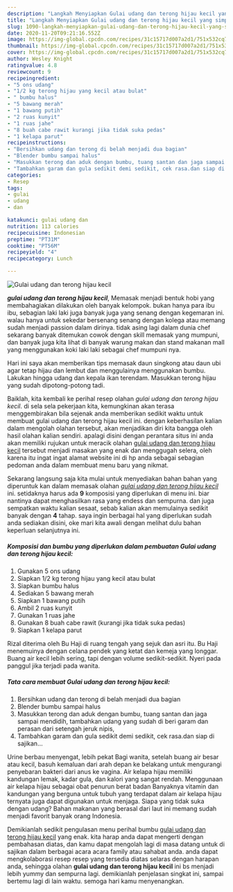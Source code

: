 ```yaml
---
description: "Langkah Menyiapkan Gulai udang dan terong hijau kecil yang simpel"
title: "Langkah Menyiapkan Gulai udang dan terong hijau kecil yang simpel"
slug: 1090-langkah-menyiapkan-gulai-udang-dan-terong-hijau-kecil-yang-simpel
date: 2020-11-20T09:21:16.552Z
image: https://img-global.cpcdn.com/recipes/31c15717d007a2d1/751x532cq70/gulai-udang-dan-terong-hijau-kecil-foto-resep-utama.jpg
thumbnail: https://img-global.cpcdn.com/recipes/31c15717d007a2d1/751x532cq70/gulai-udang-dan-terong-hijau-kecil-foto-resep-utama.jpg
cover: https://img-global.cpcdn.com/recipes/31c15717d007a2d1/751x532cq70/gulai-udang-dan-terong-hijau-kecil-foto-resep-utama.jpg
author: Wesley Knight
ratingvalue: 4.8
reviewcount: 9
recipeingredient:
- "5 ons udang"
- "1/2 kg terong hijau yang kecil atau bulat"
- " bumbu halus"
- "5 bawang merah"
- "1 bawang putih"
- "2 ruas kunyit"
- "1 ruas jahe"
- "8 buah cabe rawit kurangi jika tidak suka pedas"
- "1 kelapa parut"
recipeinstructions:
- "Bersihkan udang dan terong di belah menjadi dua bagian"
- "Blender bumbu sampai halus"
- "Masukkan terong dan aduk dengan bumbu, tuang santan dan jaga sampai mendidih, tambahkan udang yang sudah di beri garam dan perasan dari setengah jeruk nipis,"
- "Tambahkan garam dan gula sedikit demi sedikit, cek rasa.dan siap di sajikan..."
categories:
- Resep
tags:
- gulai
- udang
- dan

katakunci: gulai udang dan 
nutrition: 113 calories
recipecuisine: Indonesian
preptime: "PT31M"
cooktime: "PT56M"
recipeyield: "4"
recipecategory: Lunch

---
```



![Gulai udang dan terong hijau kecil](https://img-global.cpcdn.com/recipes/31c15717d007a2d1/751x532cq70/gulai-udang-dan-terong-hijau-kecil-foto-resep-utama.jpg)

<b><i>gulai udang dan terong hijau kecil</i></b>, Memasak menjadi bentuk hobi yang membahagiakan dilakukan oleh banyak kelompok. bukan hanya para ibu ibu, sebagian laki laki juga banyak juga yang senang dengan kegemaran ini. walau hanya untuk sekedar bersenang senang dengan kolega atau memang sudah menjadi passion dalam dirinya. tidak asing lagi dalam dunia chef sekarang banyak ditemukan cowok dengan skill memasak yang mumpuni, dan banyak juga kita lihat di banyak warung makan dan stand makanan mall yang menggunakan koki laki laki sebagai chef mumpuni nya.

Hari ini saya akan memberikan tips memasak daun singkong atau daun ubi agar tetap hijau dan lembut dan menggulainya menggunakan bumbu. Lakukan hingga udang dan kepala ikan terendam. Masukkan terong hijau yang sudah dipotong-potong tadi.

Baiklah, kita kembali ke perihal resep olahan <i>gulai udang dan terong hijau kecil</i>. di sela sela pekerjaan kita, kemungkinan akan terasa menggembirakan bila sejenak anda memberikan sedikit waktu untuk membuat gulai udang dan terong hijau kecil ini. dengan keberhasilan kalian dalam mengolah olahan tersebut, akan menjadikan diri kita bangga oleh hasil olahan kalian sendiri. apalagi disini dengan perantara situs ini anda akan memiliki rujukan untuk meracik olahan <u>gulai udang dan terong hijau kecil</u> tersebut menjadi masakan yang enak dan menggugah selera, oleh karena itu ingat ingat alamat website ini di hp anda sebagai sebagian pedoman anda dalam membuat menu baru yang nikmat.


Sekarang langsung saja kita mulai untuk menyediakan bahan bahan yang diperuntuk kan dalam memasak olahan <u><i>gulai udang dan terong hijau kecil</i></u> ini. setidaknya harus ada <b>9</b> komposisi yang diperlukan di menu ini. biar nantinya dapat menghasilkan rasa yang endess dan sempurna. dan juga sempatkan waktu kalian sesaat, sebab kalian akan memulainya sedikit banyak dengan <b>4</b> tahap. saya ingin berbagai hal yang diperlukan sudah anda sediakan disini, oke mari kita awali dengan melihat dulu bahan keperluan selanjutnya ini.

<!--inarticleads1-->

##### Komposisi dan bumbu yang diperlukan dalam pembuatan Gulai udang dan terong hijau kecil:

1. Gunakan 5 ons udang
1. Siapkan 1/2 kg terong hijau yang kecil atau bulat
1. Siapkan  bumbu halus
1. Sediakan 5 bawang merah
1. Siapkan 1 bawang putih
1. Ambil 2 ruas kunyit
1. Gunakan 1 ruas jahe
1. Gunakan 8 buah cabe rawit (kurangi jika tidak suka pedas)
1. Siapkan 1 kelapa parut


Rizal diterima oleh Bu Haji di ruang tengah yang sejuk dan asri itu. Bu Haji menemuinya dengan celana pendek yang ketat dan kemeja yang longgar. Buang air kecil lebih sering, tapi dengan volume sedikit-sedikit. Nyeri pada panggul jika terjadi pada wanita. 

<!--inarticleads2-->

##### Tata cara membuat Gulai udang dan terong hijau kecil:

1. Bersihkan udang dan terong di belah menjadi dua bagian
1. Blender bumbu sampai halus
1. Masukkan terong dan aduk dengan bumbu, tuang santan dan jaga sampai mendidih, tambahkan udang yang sudah di beri garam dan perasan dari setengah jeruk nipis,
1. Tambahkan garam dan gula sedikit demi sedikit, cek rasa.dan siap di sajikan...


Urine berbau menyengat, lebih pekat Bagi wanita, setelah buang air besar atau kecil, basuh kemaluan dari arah depan ke belakang untuk mengurangi penyebaran bakteri dari anus ke vagina. Air kelapa hijau memiliki kandungan lemak, kadar gula, dan kalori yang sangat rendah. Menggunaan air kelapa hijau sebagai obat penurun berat badan Banyaknya vitamin dan kandungan yang berguna untuk tubuh yang terdapat dalam air kelapa hijau ternyata juga dapat digunakan untuk menjaga. Siapa yang tidak suka dengan udang? Bahan makanan yang berasal dari laut ini memang sudah menjadi favorit banyak orang Indonesia. 

Demikianlah sedikit pengulasan menu perihal bumbu <u>gulai udang dan terong hijau kecil</u> yang enak. kita harap anda dapat mengerti dengan pembahasan diatas, dan kamu dapat mengolah lagi di masa datang untuk di sajikan dalam berbagai acara acara family atau sahabat anda. anda dapat mengkolaborasi resep resep yang tersedia diatas selaras dengan harapan anda, sehingga olahan <b>gulai udang dan terong hijau kecil</b> ini bs menjadi lebih yummy dan sempurna lagi. demikianlah penjelasan singkat ini, sampai bertemu lagi di lain waktu. semoga hari kamu menyenangkan.
